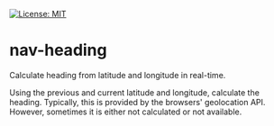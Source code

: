 [![License: MIT](https://img.shields.io/badge/License-MIT-yellow.svg)](https://opensource.org/licenses/MIT)

# nav-heading
Calculate heading from latitude and longitude in real-time.

Using the previous and current latitude and longitude, calculate the heading. Typically, this is provided by the browsers' geolocation API. However, sometimes it is either not calculated or not available.